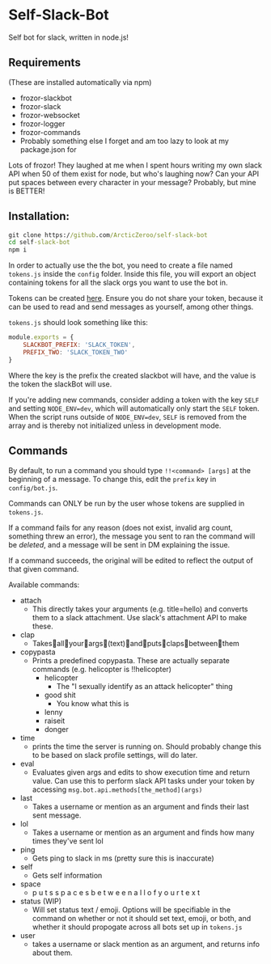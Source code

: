 # Self-Slack-Bot

Self bot for slack, written in node.js!

## Requirements

(These are installed automatically via npm)
* frozor-slackbot
* frozor-slack
* frozor-websocket
* frozor-logger
* frozor-commands
* Probably something else I forget and am too lazy to look at my package.json for

Lots of frozor! They laughed at me when I spent hours writing my own slack API when 50 of them exist for node, but who's laughing now? Can your API put spaces between every character in your message? Probably, but mine is BETTER!

## Installation:

```cmd
git clone https://github.com/ArcticZeroo/self-slack-bot
cd self-slack-bot
npm i
```
In order to actually use the the bot, you need to create a file named `tokens.js` inside the `config` folder. Inside this file, you will export an object containing tokens for all the slack orgs you want to use the bot in. 

Tokens can be created [here](https://api.slack.com/custom-integrations/legacy-tokens). Ensure you do not share your token, because it can be used to read and send messages as yourself, among other things.

`tokens.js` should look something like this:

```javascript
module.exports = {
    SLACKBOT_PREFIX: 'SLACK_TOKEN',
    PREFIX_TWO: 'SLACK_TOKEN_TWO'
}
```

Where the key is the prefix the created slackbot will have, and the value is the token the slackBot will use.

If you're adding new commands, consider adding a token with the key `SELF` and setting `NODE_ENV=dev`, which will automatically only start the `SELF` token. When the script runs outside of `NODE_ENV=dev`, `SELF` is removed from the array and is thereby not initialized unless in development mode. 

## Commands

By default, to run a command you should type `!!<command> [args]` at the beginning of a message. To change this, edit the `prefix` key in `config/bot.js`.

Commands can ONLY be run by the user whose tokens are supplied in `tokens.js`.

If a command fails for any reason (does not exist, invalid arg count, something threw an error), the message you sent to ran the command will be *deleted*, and a message will be sent in DM explaining the issue.

If a command succeeds, the original will be edited to reflect the output of that given command.

Available commands:
* attach
    * This directly takes your arguments (e.g. title=hello) and converts them to a slack attachment. Use slack's attachment API to make these.
* clap
    * Takes👏all👏your👏args👏(text)👏and👏puts👏claps👏between👏them
* copypasta
    * Prints a predefined copypasta. These are actually separate commands (e.g. helicopter is !!helicopter)
        * helicopter
            * The "I sexually identify as an attack helicopter" thing
        * good shit
            * You know what this is
        * lenny
        * raiseit
        * donger
* time
    * prints the time the server is running on. Should probably change this to be based on slack profile settings, will do later.
* eval
    * Evaluates given args and edits to show execution time and return value. Can use this to perform slack API tasks under your token by accessing `msg.bot.api.methods[the_method](args)`
* last
    * Takes a username or mention as an argument and finds their last sent message.
* lol
    * Takes a username or mention as an argument and finds how many times they've sent lol
* ping
    * Gets ping to slack in ms (pretty sure this is inaccurate)
* self
    * Gets self information
* space
    * p u t s   s p a c e s  b e t w e e n   a l l   o f   y o u r   t e x t
* status (WIP)
    * Will set status text / emoji. Options will be specifiable in the command on whether or not it should set text, emoji, or both, and whether it should propogate across all bots set up in `tokens.js`
* user
    * takes a username or slack mention as an argument, and returns info about them.